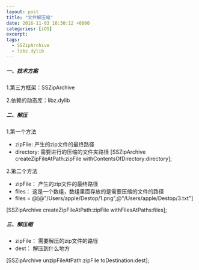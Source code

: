 ```yaml
---
layout: post
title: "文件解压缩"
date: 2016-11-03 16:30:12 +0800
categories: [iOS]
excerpt: 
tags:
  - SSZipArchive
  - libz.dylib
---
```


##### 一、技术方案

1.第三方框架：SSZipArchive

2.依赖的动态库：libz.dylib

##### 二、解压

1.第一个方法

* zipFile: 产生的zip文件的最终路径
* directory: 需要进行的压缩的文件夹路径
[SSZipArchive createZipFileAtPath:zipFile withContentsOfDirectory:directory];

2.第二个方法
 
* zipFile： 产生的zip文件的最终路径
* files： 这是一个数组，数组里面存放的是需要压缩的文件的路径
* files = @[@"/Users/apple/Destop/1.png",@"/Users/apple/Destop/3.txt"]

[SSZipArchive createZipFileAtPath:zipFile withFilesAtPaths:files];

##### 三、解压缩

* zipFile： 需要解压的zip文件的路径
* dest： 解压到什么地方

[SSZipArchive unzipFileAtPath:zipFile toDestination:dest];